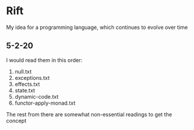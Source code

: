 
# Rift

My idea for a programming language, which continues to evolve over time

## 5-2-20

I would read them in this order:
1) null.txt
2) exceptions.txt
3) effects.txt
4) state.txt
5) dynamic-code.txt
6) functor-apply-monad.txt

The rest from there are somewhat non-essential readings to get the concept
